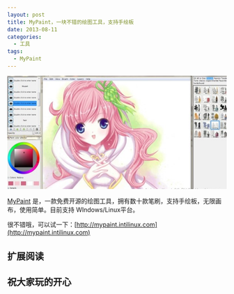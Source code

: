 ```yaml
---
layout: post
title: MyPaint，一块不错的绘图工具，支持手绘板
date: 2013-08-11
categories:
  - 工具
tags:
  - MyPaint
---
```


[![MyPaint](/img/article/2013-08/11-07.jpg)](http://mypaint.intilinux.com/)

[MyPaint](http://mypaint.intilinux.com/) 是，一款免费开源的绘图工具，拥有数十款笔刷，支持手绘板，无限画布，使用简单。目前支持 WIndows/Linux平台。

很不错哦，可以试一下：[http://mypaint.intilinux.com](http://mypaint.intilinux.com)


## 扩展阅读


## 祝大家玩的开心

